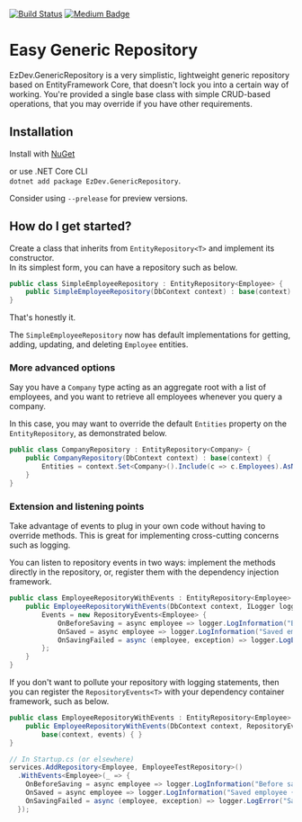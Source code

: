 [![Build Status](https://nmillard.visualstudio.com/EzDev/_apis/build/status/NMillard.EzDev.GenericRepository?branchName=master)](https://nmillard.visualstudio.com/EzDev/_build/latest?definitionId=4&branchName=master)
[![Medium Badge](https://badgen.net/badge/icon/medium?icon=medium&label)](https://medium.com/@nmillard)
# Easy Generic Repository

EzDev.GenericRepository is a very simplistic, lightweight generic repository based on EntityFramework Core, that doesn't lock you into a certain way of working. You're provided a single base class with simple CRUD-based operations, that you may override if you have other requirements.

## Installation

Install with [NuGet](https://www.nuget.org/packages/EzDev.GenericRepository)  

or use .NET Core CLI  
`dotnet add package EzDev.GenericRepository`.

Consider using `--prelease` for preview versions.

## How do I get started?
Create a class that inherits from `EntityRepository<T>` and implement its constructor.  
In its simplest form, you can have a repository such as below.

`````c#
public class SimpleEmployeeRepository : EntityRepository<Employee> {
    public SimpleEmployeeRepository(DbContext context) : base(context) { }
}
`````

That's honestly it.

The `SimpleEmployeeRepository` now has default implementations for getting, adding, updating, and deleting `Employee` entities.

### More advanced options
Say you have a `Company` type acting as an aggregate root with a list of employees, and you want to retrieve all employees whenever you query a company.

In this case, you may want to override the default `Entities` property on the `EntityRepository`, as demonstrated below.

````c#
public class CompanyRepository : EntityRepository<Company> {
    public CompanyRepository(DbContext context) : base(context) {
        Entities = context.Set<Company>().Include(c => c.Employees).AsNoTracking();
    }
}
````

### Extension and listening points
Take advantage of events to plug in your own code without having to override methods. This is great for implementing cross-cutting concerns such as logging.

You can listen to repository events in two ways: implement the methods directly in the repository, or, register them with the dependency injection framework.

````c#
public class EmployeeRepositoryWithEvents : EntityRepository<Employee> {
    public EmployeeRepositoryWithEvents(DbContext context, ILogger logger) : base(context) {
        Events = new RepositoryEvents<Employee> {
            OnBeforeSaving = async employee => logger.LogInformation("Before saving employee {Id}", employee.Id),
            OnSaved = async employee => logger.LogInformation("Saved employee {Id}", employee.Id),
            OnSavingFailed = async (employee, exception) => logger.LogError("Saving employee {Id} failed with message {Message}", employee.Id, exception.Message)
        };
    }
}
````

If you don't want to pollute your repository with logging statements, then you can register the `RepositoryEvents<T>` with your dependency container framework, such as below.

````c#
public class EmployeeRepositoryWithEvents : EntityRepository<Employee> {
    public EmployeeRepositoryWithEvents(DbContext context, RepositoryEvents<Employee> events) :
        base(context, events) { }
}

// In Startup.cs (or elsewhere)
services.AddRepository<Employee, EmployeeTestRepository>()
  .WithEvents<Employee>(_ => {
    OnBeforeSaving = async employee => logger.LogInformation("Before saving employee {Id}", employee.Id),
    OnSaved = async employee => logger.LogInformation("Saved employee {Id}", employee.Id),
    OnSavingFailed = async (employee, exception) => logger.LogError("Saving employee {Id} failed with message {Message}", employee.Id, exception.Message)
  });
````